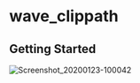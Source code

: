 # wave_clippath

## Getting Started

![Screenshot_20200123-100042](https://user-images.githubusercontent.com/42419036/72992006-6165be00-3dc9-11ea-8562-5709e840709f.png)
